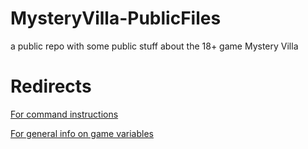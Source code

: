 # MysteryVilla-PublicFiles
a public repo with some public stuff about the 18+ game Mystery Villa

# Redirects
[For command instructions](Comands.md)

[For general info on game variables](GeneralInformation.md)
